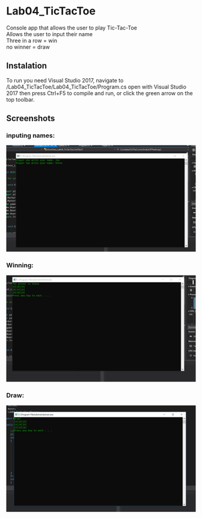 # Lab04_TicTacToe
Console app that allows the user to play Tic-Tac-Toe <br/>
Allows the user to input their name <br/>
Three in a row = win <br/>
no winner = draw <br/>

## Instalation 
To run you need Visual Studio 2017, navigate to /Lab04_TicTacToe/Lab04_TicTacToe/Program.cs open with Visual Studio 2017 then press Ctrl+F5 to compile and run, or click the green arrow on the top toolbar.
## Screenshots
### inputing names:
![](Assets/name.png)
### Winning:
![](Assets/Win.png)
### Draw:
![](Assets/draw.png)
